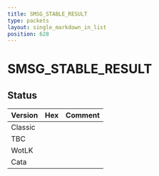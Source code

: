 ```yaml
---
title: SMSG_STABLE_RESULT
type: packets
layout: single_markdown_in_list
position: 628
---
```


# SMSG_STABLE_RESULT

## Status

Version | Hex | Comment
---------- | ---------- | ---------- 
Classic |  |  
TBC |  |  
WotLK |  |  
Cata |  |  
